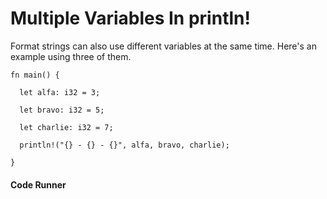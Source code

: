 # Multiple Variables In println!

Format strings can also use different
variables at the same time. Here's an example
using three of them.

```rust,noplayground,EXAMPLE1
fn main() {

  let alfa: i32 = 3;

  let bravo: i32 = 5;

  let charlie: i32 = 7;

  println!("{} - {} - {}", alfa, bravo, charlie);

}
```

#### Code Runner

```rust,editable,CODE1

```

